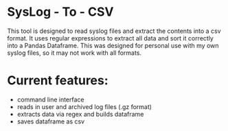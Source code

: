 # SysLog - To - CSV
This tool is designed to read syslog files and extract
the contents into a csv format. It uses regular expressions
to extract all data and sort it correctly into a Pandas
Dataframe. This was designed for personal use with my own
syslog files, so it may not work with all formats.

# Current features:
- command line interface
- reads in user and archived log files (.gz format)
- extracts data via regex and builds dataframe
- saves dataframe as csv
